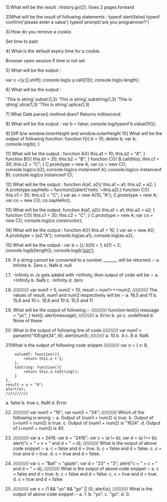 1] What will be the result : 
          history.go(2);
Goes 2 pages forward

2]What will be the result of following statements :
    typeof alert(false)
    typeof confirm('please enter a value')
    typeof prompt('are you programmer?')


3] How do you remove a cookie.

Set time to past

4] What is the default expiry time for a cookie.

Browser open session if time is not set

5] What will be the output : 

var x ={y:[].shift};
console.log(x.y.call([1]));
console.log(x.length);


6] What will be the output : 

'This is string'.substr(1,3)
'This is string'.substring(1,3)
'This is string'.slice(1,3)
'This is string'.splice(1,3)


7] What Date.parse() method does?
Returns millisecond.

8] What will be the output :
var b = false;
console.log(typeof b.valueOf());


9] Diff b/w window.innerHeight and window.outerHeight
10] What will be the output of following function:
function f(){
  b = 10;
  delete b;
  var b;
  console.log(b);
}


11] What will be the output : 
function A(){
	this.a1 = 10; this.a2 = "A";
}
function B(){
	this.b1 = 20; this.b2 = "B";
}
function C(){
	B.call(this);
	this.c1 = 30; this.c2 = "C";
}
C.prototype = new A;
var co = new C();
console.log(co.b2);
console.log(co instanceof A);
console.log(co instanceof B);
console.log(co instanceof C);



12] What will be the output : 
function A(a1, a2){
	this.a1 = a1; this.a2 = a2;
}
A.prototype.sayHello = function(){alert('hello '+this.a2);}
function C(){
	this.c1 = 30; this.c2 = "C";
}
var ao = new A(10, "A");
C.prototype = new A;
var co = new C();
co.sayHello();


13] What will be the output:
function A(a1, a2){
  this.a1 = a1; this.a2 = a2;
}
function C(){
  this.c1 = 30; this.c2 = "C";
}
C.prototype = new A;
var co = new C();
console.log(co.constructor);



14] What will be the output :
function A(){
  this.a1 = 10;
}
var ao = new A();
A.prototype = {a2:"A"};
console.log(ao.a1);
console.log(ao.a2);


15] What will be the output :
var b = {};
b[0] = 1;
b[1] = 2;
console.log(b[length]);
console.log(b['join']("/"));



16) If a string cannot be converted to a number _______ will be returned :-
	a. Infinite
	b. Zero
	c. NaN
	d. null
	


17) -Infinity in Js gets added with +Infinity, then output of code will be :-
	a. +Infinity
	b. NaN
	c. -Infinity
	d. zero

18)  //////////
    var num1 = 5,
    num2 = 10,
    result = num1+++num2;
//////////
The values of result, num1 and num2 respectively will be :-
	a. 16,5 and 11
	b. 15,6 and 10
	c. 16,6 and 10
	d. 15,5 and 11

	
19) What will be the output of following :-
	//////////
	function test(){
		message = "yo";
	}
	test();
	alert(message);
	//////////
	a. Error
	b. yo
	c. undefined
	d. None of these
	

20) What is the output of following line of code 
	//////////
	var num1 = parseInt("10Eight34", 8);
	alert(num1);
	/////////
	a. 10
	b. 4
	c. 8
	d. NaN


21)What is the output of following code snippet 
	//////////
    var o = {
        x: 8,

        valueOf: function(){
            return this.x + 2;
        },
        toString: function(){
            return this.x.toString();
        }
    },
    result = o < "9";
    alert(o);
	//////////
	
a. false
	b. true
	c. NaN
	d. Error
	

22) //////////
   var num1 = "16";
   var num2 = "24";
   //////////
   Which of the following is wrong :-
   a. Output of (num1 < num2) is true.
   b. Output of (+num1 < num2) is true.
   c. Output of (num1 + num2) is "1624".
   d. Output of (+num1 + num2) is 40.
   

23)  //////////
    	var a = 2416;
	var b = "2416";
	var c = (a != b);
	var d = (a !== b);
	alert("c = " + c + " and d = " + d);
    //////////
    What is the output of above code snippet :-
	a. c = false and d = true.
	b. c = false and d = false.
	c. c = true and d = true.
	d. c = true and d = false.


24)  //////////
    var c = "Ball" < "apple";
    var d = "23" < "3";
	alert("c = " + c + " and d = " + d);
    //////////
    What is the output of above code snippet :-
	a. c = false and d = true.
	b. c = false and d = false.
	c. c = true and d = true.
	d. c = true and d = false.
   

25) //////////
    	var x = (1 && "yo" && "go" || 0);
	alert(x);
//////////
What is the output of above code snippet :-
   	 a. 1.
	b. "yo".
	c. "go".
	d. 0.



